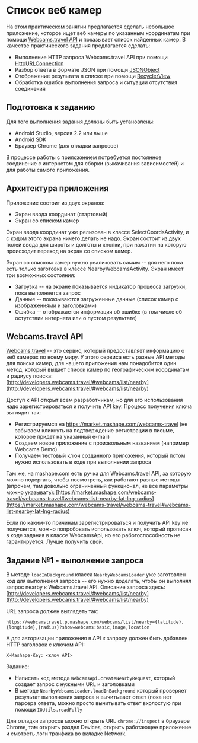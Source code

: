 # Список веб камер

На этом практическом занятии предлагается сделать небольшое приложение, которое ищет веб камеры по указанным координатам при помощи [Webcams.travel API](http://developers.webcams.travel/) и показывает список найденных камер. В качестве практического задания предлагается сделать:

* Выполнение HTTP запроса Webcams.travel API при помощи [HttpURLConnection](https://developer.android.com/reference/java/net/HttpURLConnection.html)
* Разбор ответа в формате JSON при помощи [JSONObject](https://developer.android.com/reference/org/json/JSONObject.html)
* Отображение результата в списке при помощи [RecyclerView](https://developer.android.com/reference/android/support/v7/widget/RecyclerView.html)
* Обработка ошибок выполнения запроса и ситуации отсутствия соединения

## Подготовка к заданию

Для того выполнения задания должны быть установлены:

* Android Studio, версия 2.2 или выше
* Android SDK
* Браузер Chrome (для отладки запросов)

В процессе работы с приложением потребуется постоянное соединение с интернетом для сборки (выкачивания зависимостей) и для работы самого приложения.

## Архитектура приложения

Приложение состоит из двух экранов:

* Экран ввода координат (стартовый)
* Экран со списком камер

Экран ввода координат уже релизован в классе SelectCoordsActivity, и с кодом этого экрана ничего делать не надо. Экран состоит из двух полей ввода для широты и долготы и кнопки, при нажатии на которую происходит переход на экран со списком камер.

Экран со списком камер нужно реализовать самим -- для него пока есть только заготовка в классе NearbyWebcamsActivity. Экран имеет три возможных состояния:

* Загрузка -- на экране показывается индикатор процесса загрузки, пока выполняется запрос
* Данные -- показываются загруженные данные (список камер с изображениями и заголовками)
* Ошибка -- отображается информация об ошибке (в том числе об остутствии интернета или о пустом результате)

## Webcams.travel API

[Webcams.travel](http://developers.webcams.travel/) -- это сервис, который предоставляет информацию о веб камерах по всему миру. У этого сервиса есть разные API методы для поиска камер, для нашего приложения нам понадобится один метод, который выдает список камер по географическим координатам и радиусу поиска: [http://developers.webcams.travel/#webcams/list/nearby](http://developers.webcams.travel/#webcams/list/nearby)

Доступ к API открыт всем разработчикам, но для его использования надо зарегистрироваться и получить API key. Процесс получения ключа выглядит так:

* Регистрируемся на https://market.mashape.com/webcams-travel (не забываем кликнуть на подтверждение регистрации в письме, которое придет на указанный e-mail)
* Создаем новое приложение с произвольным названием (например Webcams Demo)
* Получаем тестовый ключ созданного приложения, который потом нужно использовать в коде при выполнении запроса

Там же, на mashape.com есть ручка для Webcams.travel API, за которую можно подергать, чтобы посмотреть, как работают разные методы (впрочем, там довольно ограниченный функционал, не все параметры можно указывать): [https://market.mashape.com/webcams-travel/webcams-travel#webcams-list-nearby-lat-lng-radius](https://market.mashape.com/webcams-travel/webcams-travel#webcams-list-nearby-lat-lng-radius)

Если по каким-то причинам зарегистрироваться и получить API key не получается, можно попробовать использовать ключ, который прописан в коде задания в классе WebcamsApi, но его работоспособность не гарантируется. Лучше получить свой.

## Задание №1 - выполнение запроса

В методе `loadInBackground` класса `NearbyWebcamsLoader` уже заготовлен код для выполнения запроса -- его нужно доделать, чтобы он выполнял запрос nearby к Webcams.travel API. Описание запроса здесь: [http://developers.webcams.travel/#webcams/list/nearby](http://developers.webcams.travel/#webcams/list/nearby)

URL запроса должен выглядеть так:

```
https://webcamstravel.p.mashape.com/webcams/list/nearby={latitude},{longitude},{radius}?show=webcams:basic,image,location
```
А для авторизации приложения в API к запросу должен быть добавлен HTTP заголовок с ключом API:
```
X-Mashape-Key: <ключ API>
```

Задание:
* Написать код метода `WebcamsApi.createNearbyRequest`, который создает запрос с нужными URL и заголовками
* В методе `NearbyWebcamsLoader.loadInBackground` который проверяет результат выполнения запроса и вычитывает ответ (пока нет парсера ответа, можно просто вычитывать ответ вхолостую при помощи `IOUtils.readFully`

Для отладки запросов можно открыть URL `chrome://inspect` в браузере Chrome, там открыть раздел Devices, открыть работающее приложение и смотреть логи траифика во вкладке Network. 
